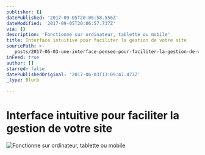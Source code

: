 ```yaml
---
publisher: {}
datePublished: '2017-09-05T20:06:58.556Z'
dateModified: '2017-09-05T20:06:57.737Z'
via: {}
description: 'Fonctionne sur ordinateur, tablette ou mobile'
title: Interface intuitive pour faciliter la gestion de votre site
sourcePath: >-
  _posts/2017-06-03-une-interface-pensee-pour-faciliter-la-gestion-de-votre-espa.md
inFeed: true
author: []
starred: false
datePublishedOriginal: '2017-06-03T13:09:47.477Z'
_type: Blurb

---
```

# **Interface intuitive pour faciliter la gestion de votre site**
![Fonctionne sur ordinateur, tablette ou mobile](https://the-grid-user-content.s3-us-west-2.amazonaws.com/c5d56a7d-0eea-4f63-800d-5aa562e72277.gif)